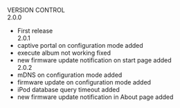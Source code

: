 VERSION CONTROL<br>
2.0.0
- First release<br>
2.0.1
- captive portal on configuration mode added<br>
- execute album not working fixed<br>
- new firmware update notification on start page added<br>
2.0.2
- mDNS on configuration mode added<br>
- firmware update on configuration mode added<br>
- iPod database query timeout added<br>
- new firmware update notification in About page added<br>

